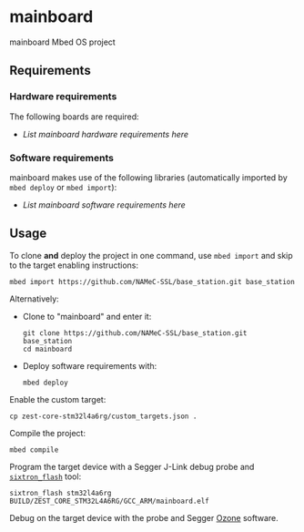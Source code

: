 # mainboard

mainboard Mbed OS project

## Requirements

### Hardware requirements

The following boards are required:

- _List mainboard hardware requirements here_

### Software requirements

mainboard makes use of the following libraries (automatically
imported by `mbed deploy` or `mbed import`):

- _List mainboard software requirements here_

## Usage

To clone **and** deploy the project in one command, use `mbed import` and skip to the
target enabling instructions:

```shell
mbed import https://github.com/NAMeC-SSL/base_station.git base_station
```

Alternatively:

- Clone to "mainboard" and enter it:

  ```shell
  git clone https://github.com/NAMeC-SSL/base_station.git base_station
  cd mainboard
  ```

- Deploy software requirements with:
  ```shell
  mbed deploy
  ```

Enable the custom target:

```shell
cp zest-core-stm32l4a6rg/custom_targets.json .
```

Compile the project:

```shell
mbed compile
```

Program the target device with a Segger J-Link debug probe and
[`sixtron_flash`](https://gitlab.com/catie_6tron/6tron-flash) tool:

```shell
sixtron_flash stm32l4a6rg BUILD/ZEST_CORE_STM32L4A6RG/GCC_ARM/mainboard.elf
```

Debug on the target device with the probe and Segger
[Ozone](https://www.segger.com/products/development-tools/ozone-j-link-debugger)
software.
